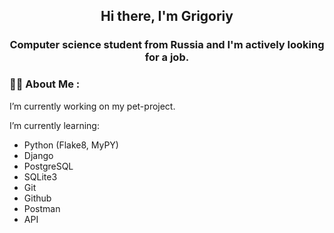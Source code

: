 <h2 align="center">Hi there, I'm Grigoriy</a> 
<h3 align="center">Computer science student from Russia and I'm actively looking for a job.</h3>

### :man_technologist: About Me :

I’m currently working on my pet-project.

I’m currently learning:
- Python (Flake8, MyPY)
- Django
- PostgreSQL
- SQLite3
- Git
- Github
- Postman
- API
